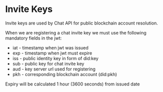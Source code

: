 # Invite Keys

Invite keys are used by Chat API for public blockchain account resolution.

When we are registering a chat invite key we must use the following mandatory fields in the jwt:

* iat - timestamp when jwt was issued 
* exp - timestamp when jwt must expire
* iss - public identity key in form of did:key
* sub - public key for chat invite key
* aud - key server url used for registering
* pkh - corresponding blockchain account (did:pkh)

Expiry will be calculated 1 hour (3600 seconds) from issued date
